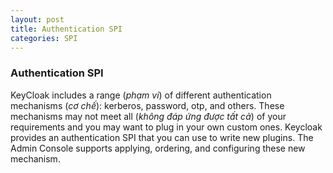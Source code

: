 ```yaml
---
layout: post
title: Authentication SPI
categories: SPI
---
```


### Authentication SPI

KeyCloak includes a range (*phạm vi*) of different authentication mechanisms (*cơ chế*): kerberos, password, otp, and others. 
These mechanisms may not meet all (*không đáp ứng được tất cả*) of your requirements and you may want to plug in your own custom ones.
Keycloak provides an authentication SPI that you can use to write new plugins.
The Admin Console supports applying, ordering, and configuring these new mechanism.

